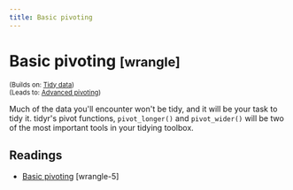 ```yaml
---
title: Basic pivoting
---
```


<!-- Generated automatically from pivot-1.yml. Do not edit by hand -->

# Basic pivoting <small class='wrangle'>[wrangle]</small>
<small>(Builds on: [Tidy data](tidy-data.md))</small>  
<small>(Leads to: [Advanced pivoting](pivot-2.md))</small>

Much of the data you'll encounter won't be tidy, and it will be your task to
tidy it. tidyr's pivot functions, `pivot_longer()` and `pivot_wider()` will
be two of the most important tools in your tidying toolbox. 

## Readings

  * [Basic pivoting](https://dcl-wrangle.stanford.edu/pivot_basic.html) [wrangle-5]


